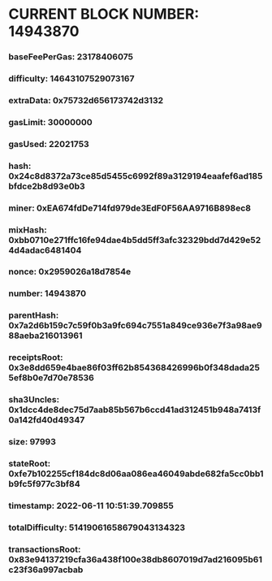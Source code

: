 # CURRENT BLOCK NUMBER: 14943870

### baseFeePerGas: 23178406075
### difficulty: 14643107529073167
### extraData: 0x75732d656173742d3132
### gasLimit: 30000000
### gasUsed: 22021753
### hash: 0x24c8d8372a73ce85d5455c6992f89a3129194eaafef6ad185bfdce2b8d93e0b3
### miner: 0xEA674fdDe714fd979de3EdF0F56AA9716B898ec8
### mixHash: 0xbb0710e271ffc16fe94dae4b5dd5ff3afc32329bdd7d429e524d4adac6481404
### nonce: 0x2959026a18d7854e
### number: 14943870
### parentHash: 0x7a2d6b159c7c59f0b3a9fc694c7551a849ce936e7f3a98ae988aeba216013961
### receiptsRoot: 0x3e8dd659e4bae86f03ff62b854368426996b0f348dada255ef8b0e7d70e78536
### sha3Uncles: 0x1dcc4de8dec75d7aab85b567b6ccd41ad312451b948a7413f0a142fd40d49347
### size: 97993
### stateRoot: 0xfe7b102255cf184dc8d06aa086ea46049abde682fa5cc0bb1b9fc5f977c3bf84
### timestamp: 2022-06-11 10:51:39.709855
### totalDifficulty: 51419061658679043134323
### transactionsRoot: 0x83e94137219cfa36a438f100e38db8607019d7ad216095b61c23f36a997acbab
